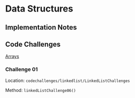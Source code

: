# Data Structures



## Implementation Notes

## Code Challenges

[Arrays](./lib/src/main/java/codechallenges/array/array-reverse/README.md)

### Challenge 01

Location: `codechallenges/linkedlist/LinkedListChallenges`

Method: `linkedListChallenge06()`
